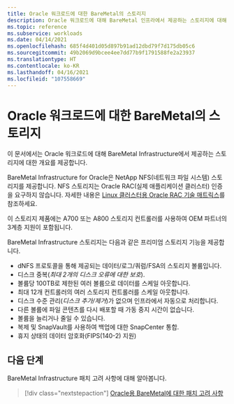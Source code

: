 ```yaml
---
title: Oracle 워크로드에 대한 BareMetal의 스토리지
description: Oracle 워크로드에 대해 BareMetal 인프라에서 제공하는 스토리지에 대해 알아봅니다.
ms.topic: reference
ms.subservice: workloads
ms.date: 04/14/2021
ms.openlocfilehash: 685f4d401d05d897b91ad12dbd79f7d175db05c6
ms.sourcegitcommit: 49b2069d9bcee4ee7dd77b9f1791588fe2a23937
ms.translationtype: HT
ms.contentlocale: ko-KR
ms.lasthandoff: 04/16/2021
ms.locfileid: "107558669"
---
```

# <a name="storage-on-baremetal-for-oracle-workloads"></a>Oracle 워크로드에 대한 BareMetal의 스토리지

이 문서에서는 Oracle 워크로드에 대해 BareMetal Infrastructure에서 제공하는 스토리지에 대한 개요를 제공합니다.

BareMetal Infrastructure for Oracle은 NetApp NFS(네트워크 파일 시스템) 스토리지를 제공합니다. NFS 스토리지는 Oracle RAC(실제 애플리케이션 클러스터) 인증을 요구하지 않습니다. 자세한 내용은 [Linux 클러스터용 Oracle RAC 기술 매트릭스](https://www.oracle.com/database/technologies/tech-generic-linux-new.html)를 참조하세요.

이 스토리지 제품에는 A700 또는 A800 스토리지 컨트롤러를 사용하여 OEM 파트너의 3계층 지원이 포함됩니다.

BareMetal Infrastructure 스토리지는 다음과 같은 프리미엄 스토리지 기능을 제공합니다.

- dNFS 프로토콜을 통해 제공되는 데이터/로그/쿼럼/FSA의 스토리지 볼륨입니다.
- 디스크 중복(*최대 2개의 디스크 오류에 대한 보호*).
- 볼륨당 100TB로 제한된 여러 볼륨으로 데이터를 스케일 아웃합니다.
- 최대 12개 컨트롤러의 여러 스토리지 컨트롤러를 스케일 아웃합니다.
- 디스크 수준 관리(*디스크 추가/제거*)가 없으며 인프라에서 자동으로 처리합니다.
- 다른 볼륨에 파일 콘텐츠를 다시 배포할 때 가동 중지 시간이 없습니다.
- 볼륨을 늘리거나 줄일 수 있습니다.
- 복제 및 SnapVault를 사용하여 백업에 대한 SnapCenter 통합.
- 휴지 상태의 데이터 암호화(FIPS(140-2) 지원)

## <a name="next-steps"></a>다음 단계

BareMetal Infrastructure 패치 고려 사항에 대해 알아봅니다.

> [!div class="nextstepaction"]
> [Oracle용 BareMetal에 대한 패치 고려 사항](oracle-baremetal-patching.md)


